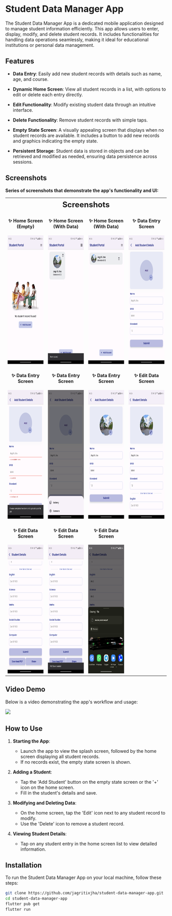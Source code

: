# Student Data Manager App

The Student Data Manager App is a dedicated mobile application designed to manage student information efficiently. This app allows users to enter, display, modify, and delete student records. It includes functionalities for handling data operations seamlessly, making it ideal for educational institutions or personal data management.

## Features

- **Data Entry**: Easily add new student records with details such as name, age, and course.

- **Dynamic Home Screen**: View all student records in a list, with options to edit or delete each entry directly.

- **Edit Functionality**: Modify existing student data through an intuitive interface.

- **Delete Functionality**: Remove student records with simple taps.

- **Empty State Screen**: A visually appealing screen that displays when no student records are available. It includes a button to add new records and graphics indicating the empty state.

- **Persistent Storage**: Student data is stored in objects and can be retrieved and modified as needed, ensuring data persistence across sessions.

## Screenshots

**Series of screenshots that demonstrate the app's functionality and UI:**  
<table style="border-collapse: collapse; width: 100%;">
  <tr>
    <th colspan="4" style="text-align: center; border: 0; font-size: 24px;">Screenshots</th>
  </tr>

  <tr>
    <td style="width: 25%; border: 0; text-align: center;">
      <h4>✨ Home Screen (Empty)</h4>
      <img src="screenshots/screenshot1.png" height="400em" />
    </td>
    <td style="width: 25%; border: 0; text-align: center;">
      <h4>✨ Home Screen (With Data)</h4>
      <img src="screenshots/screenshot6.png" height="400em" />
    </td>
    <td style="width: 25%; border: 0; text-align: center;">
      <h4>✨ Home Screen (With Data)</h4>
      <img src="screenshots/screenshot7.png" height="400em" />
    </td>
    <td style="width: 25%; border: 0; text-align: center;">
      <h4>✨ Data Entry Screen</h4>
      <img src="screenshots/screenshot2.png" height="400em" />
    </td>
  </tr>

  <tr>
    <td style="width: 25%; border: 0; text-align: center;">
      <h4>✨ Data Entry Screen</h4>
      <img src="screenshots/screenshot3.png" height="400em" />
    </td>
    <td style="width: 25%; border: 0; text-align: center;">
      <h4>✨  Data Entry Screen</h4>
      <img src="screenshots/screenshot4.png" height="400em" />
    </td>
    <td style="width: 25%; border: 0; text-align: center;">
      <h4>✨  Data Entry Screen</h4>
      <img src="screenshots/screenshot5.png" height="400em" />
    </td>
    <td style="width: 25%; border: 0; text-align: center;">
      <h4>✨ Edit Data Screen</h4>
      <img src="screenshots/screenshot8.png" height="400em" />
    </td>
  </tr>

  <tr>
    <td style="width: 25%; border: 0; text-align: center;">
      <h4>✨ Edit Data Screen</h4>
      <img src="screenshots/screenshot9.png" height="400em" />
    </td>
    <td style="width: 25%; border: 0; text-align: center;">
      <h4>✨ Edit Data Screen</h4>
      <img src="screenshots/screenshot10.png" height="400em" />
    </td>
    <td style="width: 25%; border: 0; text-align: center;">
      <h4>✨ Edit Data Screen</h4>
      <img src="screenshots/screenshot11.png" height="400em" />
    </td>
    <td style="width: 25%; border: 0; text-align: center;">
      <!-- Add an extra cell for alignment purposes -->
    </td>
  </tr>
</table>

## Video Demo

Below is a video demonstrating the app's workflow and usage:

<img src="screenshots/app_overview.gif" height="500em" />

## How to Use

1. **Starting the App**:
    - Launch the app to view the splash screen, followed by the home screen displaying all student records.
    - If no records exist, the empty state screen is shown.

2. **Adding a Student**:
    - Tap the 'Add Student' button on the empty state screen or the '+' icon on the home screen.
    - Fill in the student's details and save.

3. **Modifying and Deleting Data**:
    - On the home screen, tap the 'Edit' icon next to any student record to modify.
    - Use the 'Delete' icon to remove a student record.

4. **Viewing Student Details**:
    - Tap on any student entry in the home screen list to view detailed information.

## Installation

To run the Student Data Manager App on your local machine, follow these steps:

```bash
git clone https://github.com/jagritixjha/student-data-manager-app.git
cd student-data-manager-app
flutter pub get
flutter run
